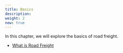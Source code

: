 ```yaml
---
title: Basics
description:
weight: 2
new: true
---
```


In this chapter, we will explore the basics of road freight.

- [What is Road Freight](what-is-road-freight)